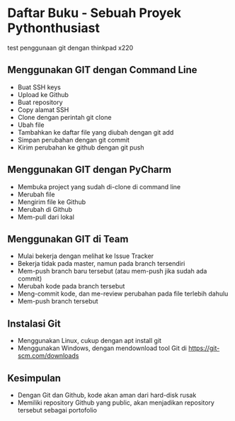 # Daftar Buku - Sebuah Proyek Pythonthusiast
test penggunaan git dengan thinkpad x220

## Menggunakan GIT dengan Command Line
- Buat SSH keys
- Upload ke Github
- Buat repository
- Copy alamat SSH
- Clone dengan perintah git clone <alamat ssh>
- Ubah file
- Tambahkan ke daftar file yang diubah dengan git add
- Simpan perubahan dengan git commit
- Kirim perubahan ke github dengan git push

## Menggunakan GIT dengan PyCharm
- Membuka project yang sudah di-clone di command line
- Merubah file
- Mengirim file ke Github
- Merubah di Github
- Mem-pull dari lokal

## Menggunakan GIT di Team
- Mulai bekerja dengan melihat ke Issue Tracker
- Bekerja tidak pada master, namun pada branch tersendiri
- Mem-push branch baru tersebut (atau mem-push jika sudah ada commit)
- Merubah kode pada branch tersebut
- Meng-commit kode, dan me-review perubahan pada file terlebih dahulu
- Mem-push branch tersebut

## Instalasi Git
- Menggunakan Linux, cukup dengan apt install git
- Menggunakan Windows, dengan mendownload tool Git di https://git-scm.com/downloads

## Kesimpulan
- Dengan Git dan Github, kode akan aman dari hard-disk rusak
- Memiliki repository Github yang public, akan menjadikan repository tersebut sebagai portofolio

